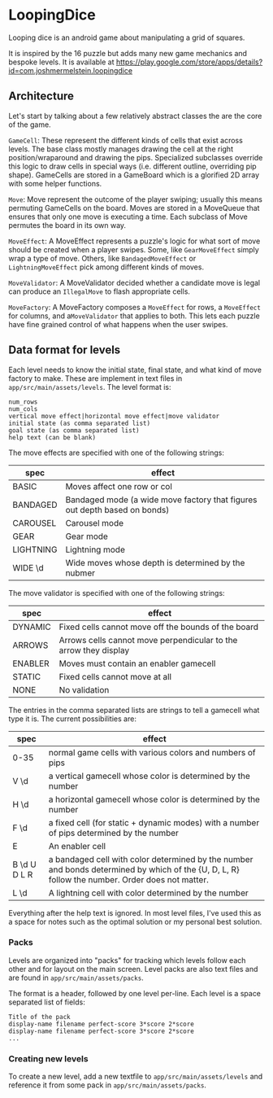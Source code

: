 # LoopingDice
Looping dice is an android game about manipulating a grid of squares.

It is inspired by the 16 puzzle but adds many new game mechanics and bespoke
levels. It is available at
https://play.google.com/store/apps/details?id=com.joshmermelstein.loopingdice

## Architecture

Let's start by talking about a few relatively abstract classes the are the core
of the game.

`GameCell`: These represent the different kinds of cells that exist across levels.
The base class mostly manages drawing the cell at the right position/wraparound
and drawing the pips. Specialized subclasses override this logic to draw cells
in special ways (i.e. different outline, overriding pip shape). GameCells are
stored in a GameBoard which is a glorified 2D array with some helper functions.

`Move`: Move represent the outcome of the player swiping; usually this means
permuting GameCells on the board. Moves are stored in a MoveQueue that ensures
that only one move is executing a time. Each subclass of Move permutes the board
in its own way.

`MoveEffect`: A MoveEffect represents a puzzle's logic for what sort of move
should be created when a player swipes. Some, like `GearMoveEffect` simply wrap
a type of move. Others, like `BandagedMoveEffect` or `LightningMoveEffect`
pick among different kinds of moves.

`MoveValidator`: A MoveValidator decided whether a candidate move is legal can
produce an `IllegalMove` to flash appropriate cells.

`MoveFactory`: A MoveFactory composes a `MoveEffect` for rows, a `MoveEffect`
for columns, and a`MoveValidator` that applies to both. This lets each puzzle
have fine grained control of what happens when the user swipes.

## Data format for levels

Each level needs to know the initial state, final state, and what kind of move
factory to make. These are implement in text files in
`app/src/main/assets/levels`. The level format is:

```
num_rows
num_cols
vertical move effect|horizontal move effect|move validator
initial state (as comma separated list)
goal state (as comma separated list)
help text (can be blank)
```

The move effects are specified with one of the following strings:

| spec | effect | 
| --- | --- |
| BASIC | Moves affect one row or col |
| BANDAGED | Bandaged mode (a wide move factory that figures out depth based on bonds)|
| CAROUSEL | Carousel mode |
| GEAR | Gear mode |
| LIGHTNING | Lightning mode |
| WIDE \d | Wide moves whose depth is determined by the nubmer |

The move validator is specified with one of the following strings:

| spec | effect |
| --- | --- |
| DYNAMIC | Fixed cells cannot move off the bounds of the board |
| ARROWS | Arrows cells cannot move perpendicular to the arrow they display |
| ENABLER | Moves must contain an enabler gamecell |
| STATIC | Fixed cells cannot move at all |
| NONE | No validation |

The entries in the comma separated lists are strings to tell a gamecell what
type it is. The current possibilities are:

| spec | effect | 
| --- | --- |
|0-35 | normal game cells with various colors and numbers of pips|
|V \d | a vertical gamecell whose color is determined by the number|
|H \d | a horizontal  gamecell whose color is determined by the number|
|F \d | a fixed cell (for static + dynamic modes) with a number of pips determined by the number |
|E | An enabler cell|
|B \d U D L R | a bandaged cell with color determined by the number and bonds determined by which of the {U, D, L, R} follow the number. Order does not matter.|
|L \d| A lightning cell with color determined by the number |

Everything after the help text is ignored. In most level files, I've used this as a space for notes such as the optimal solution or my personal best solution.

### Packs

Levels are organized into "packs" for tracking which levels follow each other
and for layout on the main screen. Level packs are also text files and are found
in `app/src/main/assets/packs`.

The format is a header, followed by one level per-line. Each level is a space
separated list of fields:

```
Title of the pack
display-name filename perfect-score 3*score 2*score
display-name filename perfect-score 3*score 2*score
...
```

### Creating new levels

To create a new level, add a new textfile to `app/src/main/assets/levels` and
reference it from some pack in `app/src/main/assets/packs`.
